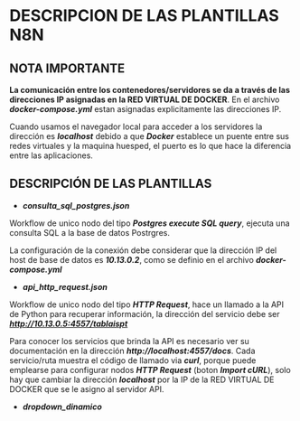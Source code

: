 # DESCRIPCION DE LAS PLANTILLAS N8N

## NOTA IMPORTANTE

**La comunicación entre los contenedores/servidores se da a través de las direcciones IP asignadas en la RED VIRTUAL DE DOCKER**. En el archivo ***docker-compose.yml*** estan asignadas explicitamente las direcciones IP.

Cuando usamos el navegador local para acceder a los servidores la dirección es ***localhost*** debido a que ***Docker*** establece un puente entre sus redes virtuales y la maquina huesped, el puerto es lo que hace la diferencia entre las aplicaciones.

## DESCRIPCIÓN DE LAS PLANTILLAS

- ***consulta_sql_postgres.json***

Workflow de unico nodo del tipo ***Postgres execute SQL query***, ejecuta una consulta SQL a la base de datos Postrgres. 

La configuración de la conexión debe considerar que la dirección IP del host de base de datos es ***10.13.0.2***, como se definio en el archivo ***docker-compose.yml***

- ***api_http_request.json***

Workflow de unico nodo del tipo ***HTTP Request***, hace un llamado a la API de Python para recuperar información, la dirección del servicio debe ser ***http://10.13.0.5:4557/tablaispt*** 

Para conocer los servicios que brinda la API es necesario ver su documentación en la dirección ***http://localhost:4557/docs***. Cada servicio/ruta muestra el código de llamado via ***curl***, porque puede emplearse para configurar nodos ***HTTP Request*** (boton ***Import cURL***), solo hay que cambiar la dirección ***localhost*** por la IP de la RED VIRTUAL DE DOCKER que se le asigno al servidor API.

- ***dropdown_dinamico***

